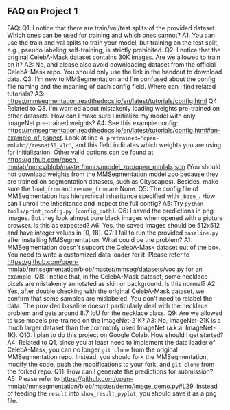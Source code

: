 ## FAQ on Project 1
FAQ:
Q1: I notice that there are train/val/test splits of the provided dataset. Which ones can be used for training and which ones cannot?
A1: You can use the train and val splits to train your model, but training on the test split, e.g., pseudo labeling self-training, is strictly prohibited.
Q2: I notice that the original CelebA-Mask dataset contains 30K images. Are we allowed to train on it?
A2: No, and please also avoid downloading dataset from the official CelebA-Mask repo. You should only use the link in the handout to download data.
Q3: I'm new to MMSegmentation and I'm confused about the config file naming and the meaning of each config field. Where can I find related tutorials?
A3: https://mmsegmentation.readthedocs.io/en/latest/tutorials/config.html
Q4: Related to Q3. I'm worried about mistakenly loading weights pre-trained on other datasets. How can I make sure I initialize my model with only ImageNet pre-trained weights?
A4: See this example config: https://mmsegmentation.readthedocs.io/en/latest/tutorials/config.html#an-example-of-pspnet. Look at line 4, `pretrained='open-mmlab://resnet50_v1c'`, and this field indicates which weights you are using for initialization. Other valid options can be found at https://github.com/open-mmlab/mmcv/blob/master/mmcv/model_zoo/open_mmlab.json (You should not download weights from the MMSegmentation model zoo because they are trained on segmentation datasets, such as Cityscapes). Besides, make sure the `load_from` and `resume_from` are None.
Q5: The config file of MMSegmentation has hierarchical inheritance specified with `_base_`. How can I unroll the inheritance and inspect the full config?
A5: Try `python tools/print_config.py [config_path]`.
Q6: I saved the predictions in png images. But they look almost pure black images when opened with a picture browser. Is this as expected?
A6: Yes, the saved images should be 512x512 and have integer values in [0, 18].
Q7: I fail to run the provided `baseline.py` after installing MMSegmentation. What could be the problem?
A1: MMSegmentation doesn't support the CelebA-Mask dataset out of the box. You need to write a customized data loader for it. Please refer to https://github.com/open-mmlab/mmsegmentation/blob/master/mmseg/datasets/voc.py for an example.
Q8: I notice that, in the CelebA-Mask dataset, some necklace pixels are mistakenly annotated as skin or background. Is this normal?
A2: Yes, after double checking with the original CelebA-Mask dataset, we confirm that some samples are mislabeled. You don't need to relabel the data. The provided baseline doesn’t particularly deal with the necklace problem and gets around 8.7 IoU for the necklace class.
Q9: Are we allowed to use models pre-trained on the ImageNet-21K?
A3: No, ImageNet-21K is a much larger dataset than the commonly used ImageNet (a.k.a. ImageNet-1K).
Q10: I plan to do this project on Google Colab. How should I get started?
A4: Related to Q1, since you at least need to implement the data loader of CelebA-Mask, you can no longer `git clone` from the original MMSegmentation repo. Instead, you should fork the MMSegmentation, modify the code, push the modifications to your fork, and `git clone` from the forked repo.
Q11: How can I generate the predictions for submission?
A5: Please refer to https://github.com/open-mmlab/mmsegmentation/blob/master/demo/image_demo.py#L29. Instead of feeding the `result` into `show_result_pyplot`, you should save it as a png file.